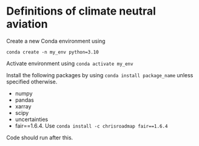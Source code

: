 # Definitions of climate neutral aviation

Create a new Conda environment using 

`conda create -n my_env python=3.10`

Activate environment using `conda activate my_env`

Install the following packages by using `conda install package_name` unless specified otherwise.
- numpy
- pandas
- xarray
- scipy
- uncertainties
- fair==1.6.4. Use `conda install -c chrisroadmap fair==1.6.4`

Code should run after this.



